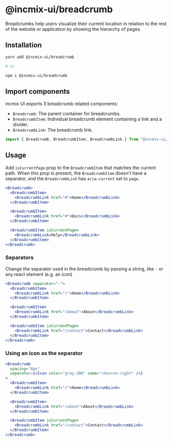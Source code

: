 # @incmix-ui/breadcrumb

Breadcrumbs help users visualize their current location in relation to the rest
of the website or application by showing the hierarchy of pages.

## Installation

```sh
yarn add @incmix-ui/breadcrumb

# or

npm i @incmix-ui/breadcrumb
```

## Import components

incmix UI exports 3 breadcrumb related components:

- `Breadcrumb`: The parent container for breadcrumbs.
- `BreadcrumbItem`: Individual breadcrumb element containing a link and a
  divider.
- `BreadcrumbLink`: The breadcrumb link.

```js
import { Breadcrumb, BreadcrumbItem, BreadcrumbLink } from "@incmix-ui/react"
```

## Usage

Add `isCurrentPage` prop to the `BreadcrumbItem` that matches the current path.
When this prop is present, the `BreadcrumbItem` doesn't have a separator, and
the `BreadcrumbLink` has `aria-current` set to `page`.

```jsx
<Breadcrumb>
  <BreadcrumbItem>
    <BreadcrumbLink href="#">Home</BreadcrumbLink>
  </BreadcrumbItem>

  <BreadcrumbItem>
    <BreadcrumbLink href="#">Docs</BreadcrumbLink>
  </BreadcrumbItem>

  <BreadcrumbItem isCurrentPage>
    <BreadcrumbLink>Help</BreadcrumbLink>
  </BreadcrumbItem>
</Breadcrumb>
```

### Separators

Change the separator used in the breadcrumb by passing a string, like `-` or any
react element (e.g. an icon)

```jsx
<Breadcrumb separator="-">
  <BreadcrumbItem>
    <BreadcrumbLink href="/">Home</BreadcrumbLink>
  </BreadcrumbItem>

  <BreadcrumbItem>
    <BreadcrumbLink href="/about">About</BreadcrumbLink>
  </BreadcrumbItem>

  <BreadcrumbItem isCurrentPage>
    <BreadcrumbLink href="/contact">Contact</BreadcrumbLink>
  </BreadcrumbItem>
</Breadcrumb>
```

### Using an icon as the separator

```jsx
<Breadcrumb
  spacing="8px"
  separator={<Icon color="gray.300" name="chevron-right" />}
>
  <BreadcrumbItem>
    <BreadcrumbLink href="/">Home</BreadcrumbLink>
  </BreadcrumbItem>

  <BreadcrumbItem>
    <BreadcrumbLink href="/about">About</BreadcrumbLink>
  </BreadcrumbItem>

  <BreadcrumbItem isCurrentPage>
    <BreadcrumbLink href="/contact">Contact</BreadcrumbLink>
  </BreadcrumbItem>
</Breadcrumb>
```
